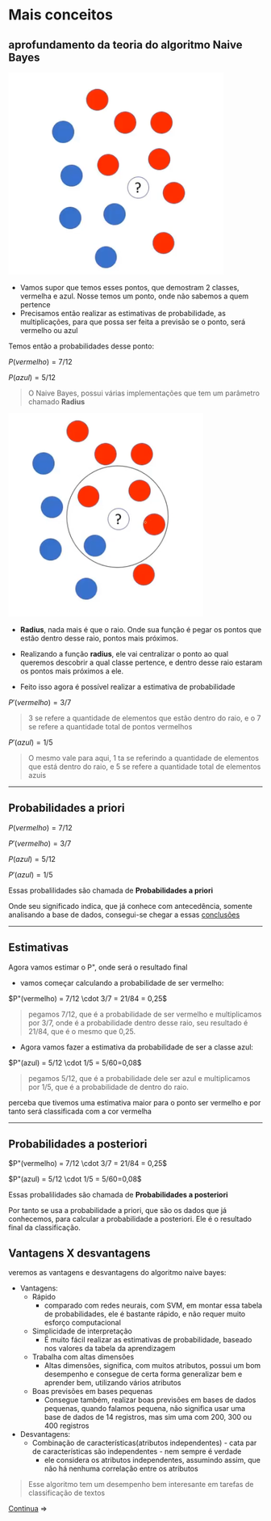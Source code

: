 # Mais conceitos

## aprofundamento da teoria do algoritmo Naive Bayes

![pontos](img/pontos.png)

- Vamos supor que temos esses pontos, que demostram 2 classes, vermelha e azul. Nosse temos um ponto, onde não sabemos a quem pertence
- Precisamos então realizar as estimativas de probabilidade, as multiplicações, para que possa ser feita a previsão se o ponto, será vermelho ou azul

Temos então a probabilidades desse ponto:

$P(vermelho) = 7/12$

$P(azul) = 5/12$

> O Naive Bayes, possui várias implementações que tem um parâmetro chamado **Radius**

![raio](img/pontos-raio.png)

- **Radius**, nada mais é que o raio. Onde sua função é pegar os pontos que estão dentro desse raio, pontos mais próximos.

- Realizando a função **radius**, ele vai centralizar o ponto ao qual queremos descobrir a qual classe pertence, e dentro desse raio estaram os pontos mais próximos a ele.

- Feito isso agora é possível realizar a estimativa de probabilidade

$P'(vermelho) = 3/7$
> 3 se refere a quantidade de elementos que estão dentro do raio, e o 7 se refere a quantidade total de pontos vermelhos

$P'(azul) = 1/5$
> O mesmo vale para aqui, 1 ta se referindo a quantidade de elementos que está dentro do raio, e 5 se refere a quantidade total de elementos azuis

---

## Probabilidades a priori

$P(vermelho) = 7/12$

$P'(vermelho) = 3/7$

$P(azul) = 5/12$

$P'(azul) = 1/5$

Essas probalilidades são chamada de **Probabilidades a priori**

Onde seu significado indica, que já conhece com antecedência, somente analisando a base de dados, consegui-se chegar a essas [conclusões](#probabilidades-apriori)

---

## Estimativas

Agora vamos estimar o P", onde será o resultado final

- vamos começar calculando a probabilidade de ser vermelho:

$P"(vermelho) = 7/12 \cdot 3/7 = 21/84 = 0,25$
> pegamos 7/12, que é a probabilidade de ser vermelho e multiplicamos por 3/7, onde é a probabilidade dentro desse raio, seu resultado é 21/84, que é o mesmo que 0,25.

- Agora vamos fazer a estimativa da probabilidade de ser a classe azul:

$P"(azul) = 5/12 \cdot 1/5 = 5/60=0,08$
> pegamos 5/12, que é a probabilidade dele ser azul e multiplicamos por 1/5, que é a probabilidade de dentro do raio.

perceba que tivemos uma estimativa maior para o ponto ser vermelho e por tanto será classificada com a cor vermelha

---

## Probabilidades a posteriori

$P"(vermelho) = 7/12 \cdot 3/7 = 21/84 = 0,25$

$P"(azul) = 5/12 \cdot 1/5 = 5/60=0,08$

Essas probalilidades são chamada de **Probabilidades a posteriori**

Por tanto se usa a probabilidade a priori, que são os dados que já conhecemos, para calcular a probabilidade a posteriori. Ele é o resultado final da classificação.

## Vantagens X desvantagens

veremos as vantagens e desvantagens do algoritmo naive bayes:

- Vantagens:
  - Rápido
    - comparado com redes neurais, com SVM, em montar essa tabela de probabilidades, ele é bastante rápido, e não requer muito esforço computacional
  - Simplicidade de interpretação
    - É muito fácil realizar as estimativas de probabilidade, baseado nos valores da tabela da aprendizagem
  - Trabalha com altas dimensões
    - Altas dimensões, significa, com muitos atributos, possui um bom desempenho e consegue de certa forma generalizar bem e aprender bem, utilizando vários atributos
  - Boas previsões em bases pequenas 
    - Consegue também, realizar boas previsões em bases de dados pequenas, quando falamos pequena, não significa usar uma base de dados de 14 registros, mas sim uma com 200, 300 ou 400 registros
- Desvantagens:
  - Combinação de características(atributos independentes) - cata par de características são independentes - nem sempre é verdade
    - ele considera os atributos independentes, assumindo assim, que não há nenhuma correlação entre os atributos

> Esse algoritmo tem um desempenho bem interesante em tarefas de classificação de textos

[Continua](6%20-%20base%20risco%20de%20cr%C3%A9dito.md) $\Rightarrow$
